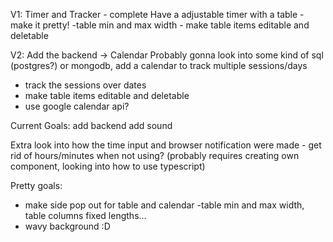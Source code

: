 V1: Timer and Tracker - complete
Have a adjustable timer with a table
    - make it pretty!
        -table min and max width
    - make table items editable and deletable

V2: Add the backend -> Calendar
Probably gonna look into some kind of sql (postgres?) or mongodb, add a calendar to track multiple sessions/days
- track the sessions over dates
- make table items editable and deletable
- use google calendar api?

Current Goals:
add backend
add sound

Extra
look into how the time input and browser notification were made
    - get rid of hours/minutes when not using? (probably requires creating own component, looking into how to use typescript)

Pretty goals:
- make side pop out for table and calendar
    -table min and max width, table columns fixed lengths...
- wavy background :D